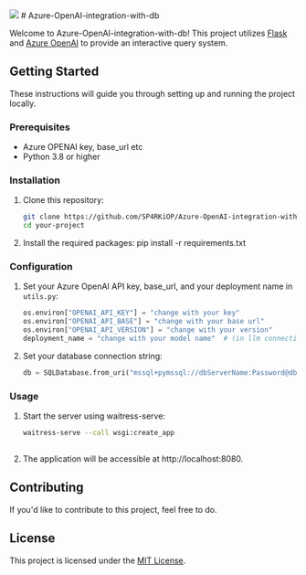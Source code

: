<img src="https://visitor-badge.laobi.icu/badge?page_id=Azure-OpenAI-integration-with-db" />
# Azure-OpenAI-integration-with-db

Welcome to Azure-OpenAI-integration-with-db! This project utilizes [Flask](https://flask.palletsprojects.com/) and [Azure OpenAI](https://azure.microsoft.com/en-us/services/cognitive-services/openai/) to provide an interactive query system.

## Getting Started

These instructions will guide you through setting up and running the project locally.

### Prerequisites

- Azure OPENAI key, base_url etc
- Python 3.8 or higher

### Installation

1. Clone this repository:
   ```bash
   git clone https://github.com/SP4RKiOP/Azure-OpenAI-integration-with-db.git
   cd your-project
   
2. Install the required packages:
     pip install -r requirements.txt

### Configuration

1. Set your Azure OpenAI API key, base_url, and your deployment name in `utils.py`:

   ```python
   os.environ["OPENAI_API_KEY"] = "change with your key"
   os.environ["OPENAI_API_BASE"] = "change with your base url"
   os.environ["OPENAI_API_VERSION"] = "change with your version"
   deployment_name = "change with your model name"  # (in llm connection string)

2. Set your database connection string:
   
   ```python
   db = SQLDatabase.from_uri("mssql+pymssql://dbServerName:Password@dbServerName.database.windows.net:1433/dbName")

### Usage

1. Start the server using waitress-serve:

   ```bash
   waitress-serve --call wsgi:create_app
  
2. The application will be accessible at http://localhost:8080.

## Contributing

If you'd like to contribute to this project, feel free to do.

## License

This project is licensed under the [MIT License](https://opensource.org/licenses/MIT).
   

   
